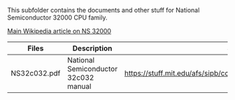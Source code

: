 This subfolder contains the documents and other stuff for National Semiconductor 32000 CPU family.

[Main Wikipedia article on NS 32000](https://en.wikipedia.org/wiki/NS320xx)

| Files | Description | Source |
| ----- | ----------- | ------ |
| NS32c032.pdf | National Semiconductor 32c032 manual | https://stuff.mit.edu/afs/sipb/contrib/doc/specs/ic/cpu/ns32c032.pdf |

